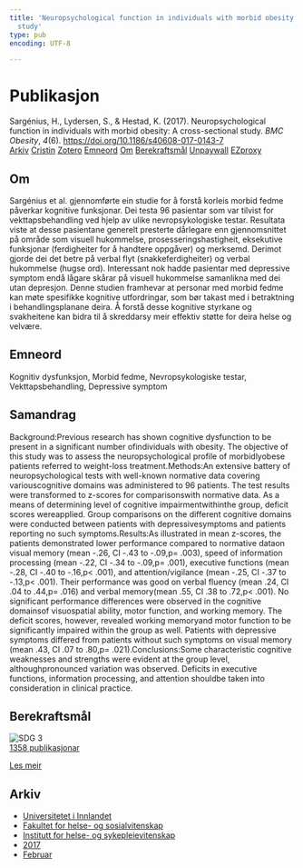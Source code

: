 ```yaml
---
title: 'Neuropsychological function in individuals with morbid obesity: A cross-sectional
  study'
type: pub
encoding: UTF-8

---
```

<h1>Publikasjon</h1>
<article id="csl-bib-container-6NVEI6E9" class="csl-bib-container">
  <div class="csl-bib-body"> <div class="csl-entry">Sargénius, H., Lydersen, S., &#38; Hestad, K. (2017). Neuropsychological function in individuals with morbid obesity: A cross-sectional study. <i>BMC Obesity</i>, <i>4</i>(6). <a href="https://doi.org/10.1186/s40608-017-0143-7">https://doi.org/10.1186/s40608-017-0143-7</a></div> </div>
  <div class="csl-bib-buttons">
    <a href="#taxonomy-article-6NVEI6E9" alt="archive" class="csl-bib-button">Arkiv</a>
    <a href="https://app.cristin.no/results/show.jsf?id=1448267" alt="Cristin" class="csl-bib-button">Cristin</a>
    <a href="http://zotero.org/groups/5881554/items/6NVEI6E9" alt="Zotero" class="csl-bib-button">Zotero</a>
    <a href="#keywords-article-6NVEI6E9" alt="keywords" class="csl-bib-button">Emneord</a>
    <a href="#about-article-6NVEI6E9" alt="about_pub" class="csl-bib-button">Om</a>
    <a href="#sdg-article-6NVEI6E9" alt="sdg" class="csl-bib-button">Berekraftsmål</a>
    <a href="https://doi.org/10.1186/s40608-017-0143-7" alt="Unpaywall" class="csl-bib-button">Unpaywall</a>
    <a href="https://doi.org/10.1186/s40608-017-0143-7" alt="EZproxy" class="csl-bib-button">EZproxy</a>
  </div>
  <div id="csl-bib-meta-container-6NVEI6E9"></div>
</article>
<div id="csl-bib-meta-6NVEI6E9" class="csl-bib-meta">
  <article id="about-article-6NVEI6E9" class="about_pub-article">
    <h1>Om</h1>
    Sargénius et al. gjennomførte ein studie for å forstå korleis morbid fedme påverkar kognitive funksjonar. Dei testa 96 pasientar som var tilvist for vekttapsbehandling ved hjelp av ulike nevropsykologiske testar. Resultata viste at desse pasientane generelt presterte dårlegare enn gjennomsnittet på område som visuell hukommelse, prosesseringshastigheit, eksekutive funksjonar (ferdigheiter for å handtere oppgåver) og merksemd. Derimot gjorde dei det betre på verbal flyt (snakkeferdigheiter) og verbal hukommelse (hugse ord). Interessant nok hadde pasientar med depressive symptom endå lågare skårar på visuell hukommelse samanlikna med dei utan depresjon. Denne studien framhevar at personar med morbid fedme kan møte spesifikke kognitive utfordringar, som bør takast med i betraktning i behandlingsplanane deira. Å forstå desse kognitive styrkane og svakheitene kan bidra til å skreddarsy meir effektiv støtte for deira helse og velvære.
  </article>
  <article id="keywords-article-6NVEI6E9" class="keywords-article">
    <h1>Emneord</h1>
    Kognitiv dysfunksjon, Morbid fedme, Nevropsykologiske testar, Vekttapsbehandling, Depressive symptom
  </article>
  <article id="abstract-article-6NVEI6E9" class="abstract-article">
    <h1>Samandrag</h1>
    Background:Previous research has shown cognitive dysfunction to be present in a significant number ofindividuals with obesity. The objective of this study was to assess the neuropsychological profile of morbidlyobese patients referred to weight-loss treatment.Methods:An extensive battery of neuropsychological tests with well-known normative data covering variouscognitive domains was administered to 96 patients. The test results were transformed to z-scores for comparisonswith normative data. As a means of determining level of cognitive impairmentwithinthe group, deficit scores wereapplied. Group comparisons on the different cognitive domains were conducted between patients with depressivesymptoms and patients reporting no such symptoms.Results:As illustrated in mean z-scores, the patients demonstrated lower performance compared to normative dataon visual memory (mean -.26, CI -.43 to -.09,p= .003), speed of information processing (mean -.22, CI -.34 to -.09,p= .001), executive functions (mean -.28, CI -.40 to -.16,p&lt; .001), and attention/vigilance (mean -.25, CI -.37 to -.13,p&lt; .001). Their performance was good on verbal fluency (mean .24, CI .04 to .44,p= .016) and verbal memory(mean .55, CI .38 to .72,p&lt; .001). No significant performance differences were observed in the cognitive domainsof visuospatial ability, motor function, and working memory. The deficit scores, however, revealed working memoryand motor function to be significantly impaired within the group as well. Patients with depressive symptoms differed from patients without such symptoms on visual memory (mean .43, CI .07 to .80,p= .021).Conclusions:Some characteristic cognitive weaknesses and strengths were evident at the group level, althoughpronounced variation was observed. Deficits in executive functions, information processing, and attention shouldbe taken into consideration in clinical practice.
  </article>
  <article id="sdg-article-6NVEI6E9" class="sdg-article">
    <h1>Berekraftsmål</h1>
    <div class="sdg-container"><div id="sdg3" class="sdg">
        <img src="{{< params subfolder >}}images/sdg/sdg03_nn.png" class="image" alt="SDG 3">
        <div class="sdg-overlay">
          <a href="{{< params subfolder >}}nn/archive/?sdg=3#archive" class="sdg-publication-count"><span>1358</span> publikasjonar</a>
          <p><a href="https://fn.no/om-fn/fns-baerekraftsmaal/god-helse-og-livskvalitet?lang=nno-NO" class="sdg-read-more">Les meir</a></p>
        </div>
      </div></div>
  </article>
  <article id="taxonomy-article-6NVEI6E9" class="taxonomy-article">
    <h1>Arkiv</h1>
    <ul>
      <li><a href="{{< params subfolder >}}nn/archive/?key=3DCRN523">Universitetet i Innlandet</a></li>
      <li><a href="{{< params subfolder >}}nn/archive/?key=IDKFS3MX">Fakultet for helse- og sosialvitenskap</a></li>
      <li><a href="{{< params subfolder >}}nn/archive/?key=GTV4ECMZ">Institutt for helse- og sykepleievitenskap</a></li>
      <li><a href="{{< params subfolder >}}nn/archive/?key=QV2QKSDS">2017</a></li>
      <li><a href="{{< params subfolder >}}nn/archive/?key=5A9AKSDK">Februar</a></li>
    </ul>
  </article>
</div>
